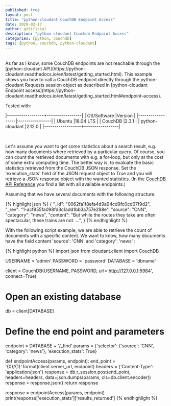 ```yaml
---
published: true
layout: post
title: "python-cloudant CouchDB Endpoint Access"
date: 2020-02-17
author: gitificial
description: "python-cloudant Couchdb Endpoint Access"
categories: [python, couchdb]
tags: [python, couchdb, python-cloudant]
---
```


<br/>
As far as I know, some CouchDB endpoints are not reachable through the [python-cloudant API](https://python-cloudant.readthedocs.io/en/latest/getting_started.html). This example shows you how to call a CouchDB endpoint directly through the python-cloudant Requests session object as described in [python-cloudant Endpoint access](https://python-cloudant.readthedocs.io/en/latest/getting_started.html#endpoint-access).


Tested with:

|------------------+-----------------|
| OS/Software      |Version          |
|------------------|:----------------|
| Ubuntu           |18.04 LTS        |
| CouchDB          |2.3.1            |
| python-cloudant  |2.12.0           |
|------------------+-----------------|

<br/>

Let's assume you want to get some statistics about a search result, e.g. how many documents where retrieved by a particular query. Of course, you can count the retrieved documents with e.g. a for-loop, but only at the cost of some extra computing time. The better way is, to evaluate the basic statistics retrieved from the CouchDB JSON response. Set the 'execution_stats' field of the JSON request object to True and you will retrieve a JSON response object with the wanted statistics. (In the [CouchDB API Reference](https://docs.couchdb.org/en/latest/api/index.html) you find a list with all available endpoints.)


Assuming that we have several documents with the following structure:

{% highlight json %}
{
  "_id": "0062fa1f8efa4d9a94cd9fc0cd07f9d2",
  "_rev": "1-acf955fa098fd3c1add1bb3a757e298e",
  "source": "CNN",
  "category": "news",
  "content": "But while the routes they take are often spectacular, these trains are not. ...",
}
{% endhighlight %}

With the following script example, we are able to retrieve the count of documents with a specific content. We want to know, how many documents have the field content 'source': 'CNN' and 'category': 'news' :

{% highlight python %}
import json
from cloudant.client import CouchDB

USERNAME = 'admin'
PASSWORD = 'password'
DATABASE = 'dbname'

client = CouchDB(USERNAME, PASSWORD, url='http://127.0.0.1:5984', connect=True)

# Open an existing database
db = client[DATABASE]

# Define the end point and parameters
endpoint = DATABASE + '/_find'
params = {'selector': {'source': 'CNN', 'category': 'news'}, 'execution_stats': True}

def endpointAccess(params, endpoint):
    end_point = '{0}/{1}'.format(client.server_url, endpoint)
    headers = {'Content-Type': 'application/json'}
    response = db.r_session.post(end_point, headers=headers, data=json.dumps(params, cls=db.client.encoder))
    response = response.json()
    return response

response = endpointAccess(params, endpoint)
print(response['execution_stats']['results_returned']
{% endhighlight %}

<br/>



